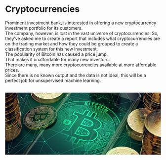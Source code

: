 # Cryptocurrencies

Prominent investment bank, is interested in offering a new cryptocurrency investment portfolio for its customers.<br> The company, however, is lost in the vast universe of cryptocurrencies. So, they’ve asked me to create a report that includes what cryptocurrencies are on the trading market and how they could be grouped to create a classification system for this new investment.<br> The popularity of Bitcoin has caused a price jump.<br> That makes it unaffordable for many new investors.<br> There are many, many more cryptocurrencies available at more affordable prices.<br> Since there is no known output and the data is not ideal, this will be a perfect job for unsupervised machine learning. <br> <br>


![This is an image](https://github.com/MilosPopov007/Cryptocurrencies/blob/main/Resources/bitcoin-crypto-currency.jpg)
